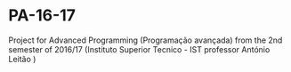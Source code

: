 # PA-16-17
Project for Advanced Programming (Programação avançada) from the 2nd semester of 2016/17 (Instituto Superior Tecnico - IST professor António Leitão )
